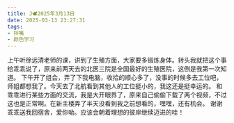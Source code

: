 ```yaml
---
title: J🕊️2025年3月13日
date: 2025-03-13 23:27:31
tags:
- 拌嘴
- 颜色学习
---
```

上午听徐远清老师的课，讲到了生殖方面，大家要多锻炼身体。转头我就把这个事给乖乖说了，原来前两天去的北医三院是全国最好的生殖医院，这倒是我第一次知道。
下午开了组会，弄了下我电脑，收拾的顺心多了，没事的时候多去工位吧，师姐都想我了。今天去了北航看到其他人的工位挺小的，我这还是挺幸运的。
和乖乖进行某些方面的交流，我是大开眼界了，原来自己偷偷下载了两个视频，不过这也是正常啊。在新主楼弄了半天没看到我之前想看的，嘿嘿，还有机会。
谢谢乖乖送我回宿舍，爱你呦。应该会朝着理想的彼岸继续迈进的哇！